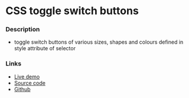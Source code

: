 # CSS toggle switch buttons

### Description
- toggle switch buttons of various sizes, shapes and colours defined in style attribute of selector

### Links
- [Live demo](https://js-clock--rjlevy.repl.co/)
- [Source code](https://repl.it/@rjlevy/JS-clock)
- [Github](https://github.com/rolandjlevy/JS-clock)